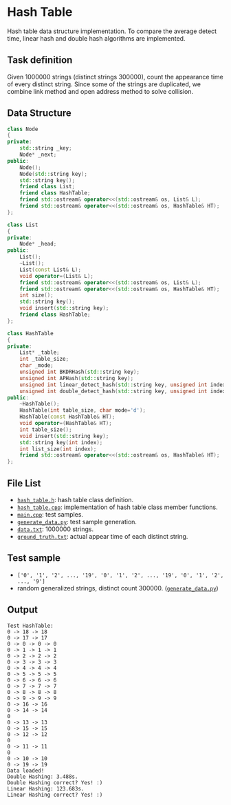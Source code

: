 # Hash Table

Hash table data structure implementation. To compare the average detect time, linear hash and double hash algorithms are implemented. 

## Task definition

Given 1000000 strings (distinct strings 300000), count the appearance time of every distinct string. Since some of the strings are duplicated, we combine link method and open address method to solve collision.

## Data Structure

```C++
class Node
{
private:
	std::string _key;
	Node* _next;
public:
	Node();
	Node(std::string key);
	std::string key();
	friend class List;
	friend class HashTable;
	friend std::ostream& operator<<(std::ostream& os, List& L);
	friend std::ostream& operator<<(std::ostream& os, HashTable& HT);
};

class List
{
private:
	Node* _head;
public:
	List();
	~List();
	List(const List& L);
	void operator=(List& L);
	friend std::ostream& operator<<(std::ostream& os, List& L);
	friend std::ostream& operator<<(std::ostream& os, HashTable& HT);
	int size();
	std::string key();
	void insert(std::string key);
	friend class HashTable;
};

class HashTable
{
private:
	List* _table;
	int _table_size;
	char _mode;
	unsigned int BKDRHash(std::string key);
	unsigned int APHash(std::string key);
	unsigned int linear_detect_hash(std::string key, unsigned int index);
	unsigned int double_detect_hash(std::string key, unsigned int index);
public:
	~HashTable();
	HashTable(int table_size, char mode='d');
	HashTable(const HashTable& HT);
	void operator=(HashTable& HT);
	int table_size();
	void insert(std::string key);
	std::string key(int index);
	int list_size(int index);
	friend std::ostream& operator<<(std::ostream& os, HashTable& HT);
};
```

## File List

- [`hash_table.h`](hash_table.h): hash table class definition.
- [`hash_table.cpp`](hash_table.cpp): implementation of hash table class member functions.
- [`main.cpp`](main.cpp): test samples.
- [`generate_data.py`](generate_data.py): test sample generation.
- [`data.txt`](data.txt): 1000000 strings.
- [`ground_truth.txt`](ground_truth.txt): actual appear time of each distinct string.

## Test sample

- `['0', '1', '2', ..., '19', '0', '1', '2', ..., '19', '0', '1', '2', ..., '9']`
- random generalized strings, distinct count 300000. ([`generate_data.py`](generate_data.py))

## Output

```
Test HashTable:
0 -> 18 -> 18
0 -> 17 -> 17
0 -> 0 -> 0 -> 0
0 -> 1 -> 1 -> 1
0 -> 2 -> 2 -> 2
0 -> 3 -> 3 -> 3
0 -> 4 -> 4 -> 4
0 -> 5 -> 5 -> 5
0 -> 6 -> 6 -> 6
0 -> 7 -> 7 -> 7
0 -> 8 -> 8 -> 8
0 -> 9 -> 9 -> 9
0 -> 16 -> 16
0 -> 14 -> 14
0
0 -> 13 -> 13
0 -> 15 -> 15
0 -> 12 -> 12
0
0 -> 11 -> 11
0
0 -> 10 -> 10
0 -> 19 -> 19
Data loaded!
Double Hashing: 3.488s.
Double Hashing correct? Yes! :)
Linear Hashing: 123.683s.
Linear Hashing correct? Yes! :)
```